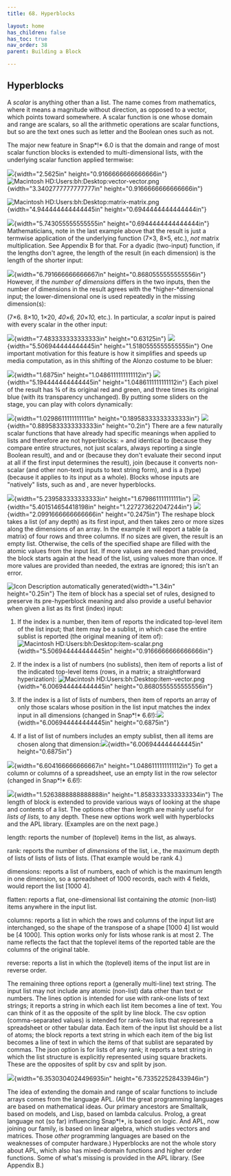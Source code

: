 ```yaml
---
title: 68. Hyperblocks

layout: home
has_children: false
has_toc: true
nav_order: 38
parent: Building a Block

---
```


 Hyperblocks
-----------

A *scalar* is anything other than a list. The name comes from
mathematics, where it means a magnitude without direction, as opposed to
a vector, which points toward somewhere. A scalar function is one whose
domain and range are scalars, so all the arithmetic operations are
scalar functions, but so are the text ones such as letter and the
Boolean ones such as not.

The major new feature in Snap*!* 6.0 is that the domain and range of
most scalar function blocks is extended to multi-dimensional lists, with
the underlying scalar function applied termwise:

![](image609.png){width="2.5625in" height="0.9166666666666666in"\}
![Macintosh
HD:Users:bh:Desktop:vector-vector.png](image610.png){width="3.3402777777777777in" height="0.9166666666666666in"\}


![Macintosh
HD:Users:bh:Desktop:matrix-matrix.png](image611.png){width="4.944444444444445in" height="0.6944444444444444in"\}


![](image612.png){width="5.743055555555555in" height="0.6944444444444444in"\}
Mathematicians, note in the last example
above that the result is just a termwise application of the underlying
function (7×3, 8×5, etc.), *not* matrix multiplication. See Appendix B
for that. For a dyadic (two-input) function, if the lengths don't agree,
the length of the result (in each dimension) is the length of the
shorter input:

![](image613.png){width="6.791666666666667in" height="0.8680555555555556in"\}
However, if the *number of dimensions*
differs in the two inputs, then the number of dimensions in the result
agrees with the *higher-*dimensional input; the lower-dimensional one is
used repeatedly in the missing dimension(s):

(7×6. 8×10, 1×20, *40*×*6, 20*×*10,* etc.). In particular, a *scalar*
input is paired with every scalar in the other input:

![](image614.png){width="7.483333333333333in" height="0.63125in"\}
![](image615.png){width="5.506944444444445in" height="1.5180555555555555in"\}
One important motivation for this feature
is how it simplifies and speeds up media computation, as in this
shifting of the Alonzo costume to be bluer:

![](image619.png){width="1.6875in" height="1.0486111111111112in"\}
![](image620.png){width="5.194444444444445in" height="1.0486111111111112in"\}
Each pixel of the result has ¾ of its
original red and green, and three times its original blue (with its
transparency unchanged). By putting some sliders on the stage, you can
play with colors dynamically:

![](image621.png){width="1.0298611111111111in" height="0.18958333333333333in"\}
![](image193.png){width="0.8895833333333333in" height="0.2in"\}
There are a few naturally scalar functions that have
already had specific meanings when applied to lists and therefore are
not hyperblocks: = and identical to (because they compare entire
structures, not just scalars, always reporting a single Boolean result),
and and or (because they don't evaluate their second input at all if the
first input determines the result), join (because it converts non-scalar
(and other non-text) inputs to text string form), and is a (type)
(because it applies to its input as a whole). Blocks whose inputs are
"natively" lists, such as and , are never hyperblocks.

![](image622.png){width="5.239583333333333in" height="1.679861111111111in"\}
![](image203.png){width="5.401514654418198in" height="1.227273622047244in"\}
![](image205.png){width="2.0991666666666666in" height="0.2475in"\}
The reshape block takes a list (of any depth) as its
first input, and then takes zero or more sizes along the dimensions of
an array. In the example it will report a table (a matrix) of four rows
and three columns. If no sizes are given, the result is an empty list.
Otherwise, the cells of the specified shape are filled with the atomic
values from the input list. If more values are needed than provided, the
block starts again at the head of the list, using values more than once.
If more values are provided than needed, the extras are ignored; this
isn't an error.

![Icon Description automatically
generated](image204.png){width="1.34in" height="0.25in"\}
 The item of block has a special set of rules, designed
to preserve its pre-hyperblock meaning and also provide a useful
behavior when given a list as its first (index) input:

1.  If the index is a number, then item of reports the indicated
    top-level item of the list input; that item may be a sublist, in
    which case the entire sublist is reported (the original meaning of
    item of):![Macintosh
    HD:Users:bh:Desktop:item-scalar.png](image623.png){width="5.506944444444445in"
    height="0.9166666666666666in"\}


2.  If the index is a list of numbers (no sublists), then item of
    reports a list of the indicated top-level items (rows, in a matrix;
    a straightforward hyperization): ![Macintosh
    HD:Users:bh:Desktop:item-vector.png](image624.png){width="6.006944444444445in"
    height="0.8680555555555556in"\}


3.  If the index is a list of lists of numbers, then item of reports an
    array of only those scalars whose position in the list input matches
    the index input in all dimensions (changed in Snap*!*
    6.6!):![](image625.png){width="6.006944444444445in"
    height="0.6875in"\}


4.  If a list of list of numbers includes an empty sublist, then all
    items are chosen along that
    dimension:![](image626.png){width="6.006944444444445in"
    height="0.6875in"\}


![](image627.png){width="6.604166666666667in" height="1.0486111111111112in"\}
To get a column or columns of a
spreadsheet, use an empty list in the row selector (changed in Snap*!*
6.6!):

![](image628.png){width="1.5263888888888888in" height="1.8583333333333334in"\}
The length of block is extended to provide
various ways of looking at the shape and contents of a list. The options
other than length are mainly useful for *lists of lists,* to any depth.
These new options work well with hyperblocks and the APL library.
(Examples are on the next page.)

length: reports the number of (toplevel) items in the list, as always.

rank: reports the number of *dimensions* of the list, i.e., the maximum
depth of lists of lists of lists of lists. (That example would be rank
4.)

dimensions: reports a list of numbers, each of which is the maximum
length in one dimension, so a spreadsheet of 1000 records, each with 4
fields, would report the list \[1000 4\].

flatten: reports a flat, one-dimensional list containing the *atomic*
(non-list) items anywhere in the input list.

columns: reports a list in which the rows and columns of the input list
are interchanged, so the shape of the transpose of a shape \[1000 4\]
list would be \[4 1000\]. This option works only for lists whose rank is
at most 2. The name reflects the fact that the toplevel items of the
reported table are the columns of the original table.

reverse: reports a list in which the (toplevel) items of the input list
are in reverse order.

The remaining three options report a (generally multi-line) text string.
The input list may not include any atomic (non-list) data other than
text or numbers. The lines option is intended for use with rank-one
lists of text strings; it reports a string in which each list item
becomes a line of text. You can think of it as the opposite of the split
by line block. The csv option (comma-separated values) is intended for
rank-two lists that represent a spreadsheet or other tabular data. Each
item of the input list should be a list of atoms; the block reports a
text string in which each item of the big list becomes a line of text in
which the items of that sublist are separated by commas. The json option
is for lists of any rank; it reports a text string in which the list
structure is explicitly represented using square brackets. These are the
opposites of split by csv and split by json.

![](image632.png){width="6.3530304024496935in" height="6.733522528433946in"\}


The idea of extending the domain and range of scalar functions to
include arrays comes from the language APL. (All the great programming
languages are based on mathematical ideas. Our primary ancestors are
Smalltalk, based on models, and Lisp, based on lambda calculus. Prolog,
a great language not (so far) influencing Snap*!*, is based on logic.
And APL, now joining our family, is based on linear algebra, which
studies vectors and matrices. Those *other* programming languages are
based on the weaknesses of computer hardware.) Hyperblocks are not the
whole story about APL, which also has mixed-domain functions and higher
order functions. Some of what's missing is provided in the APL library.
(See Appendix B.)

